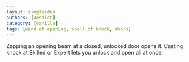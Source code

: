 ```yaml
---
layout: singleidea
authors: [aosdict]
category: [vanilla]
tags: [wand of opening, spell of knock, doors]
---
```

Zapping an opening beam at a closed, unlocked door opens it. Casting knock at Skilled or Expert lets you unlock and open all at once.
